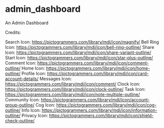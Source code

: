 # admin_dashboard
An Admin Dashboard

Credits:

Search Icon: https://pictogrammers.com/library/mdi/icon/magnify/
Bell Ring Icon: https://pictogrammers.com/library/mdi/icon/bell-ring-outline/
Share Icon: https://pictogrammers.com/library/mdi/icon/share-variant-outline/
Start Icon: https://pictogrammers.com/library/mdi/icon/star-plus-outline/
Comment Icon: https://pictogrammers.com/library/mdi/icon/comment-outline/
Home Icon: https://pictogrammers.com/library/mdi/icon/home-outline/
Profile Icon: https://pictogrammers.com/library/mdi/icon/card-account-details/
Messages Icon: https://pictogrammers.com/library/mdi/icon/comment/
Clock Icon: https://pictogrammers.com/library/mdi/icon/clock-outline/
Task Icon: https://pictogrammers.com/library/mdi/icon/note-multiple-outline/
Community Icon: https://pictogrammers.com/library/mdi/icon/account-group-outline/
Cog Icon: https://pictogrammers.com/library/mdi/icon/cog-outline/
Info Icon: https://pictogrammers.com/library/mdi/icon/information-outline/
Privacy Icon: https://pictogrammers.com/library/mdi/icon/shield-check-outline/